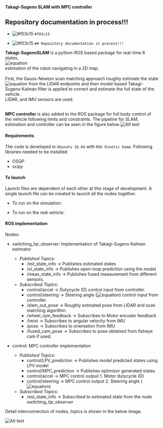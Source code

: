 #### Takagi-Sugeno SLAM with MPC controller

## Repository documentation in process!!!
- ![#f03c15](https://via.placeholder.com/15/f03c15/000000?text= ) `#f03c15`
 
- ![#f03c15](https://via.placeholder.com/15/f03c15/000000?text=+) `## Repository documentation in process!!!`

**Takagi-SugenoSLAM** is a python-ROS based package for real-time 6 states, <br />
![equation](https://latex.codecogs.com/gif.latex?[v_x,&space;v_y,&space;\omega,&space;X,&space;Y,&space;\theta]^T) 
<br />
estimation of the robot navigating in a 2D map. <br />
<br />
First, the Gauss-Newton scan matching approach roughly estimate the state ![equation](https://latex.codecogs.com/gif.latex?[X,&space;Y,&space;\theta]^T) from the LIDAR endpoints and then model-based Takagi-Sugeno Kalman filter is applied to correct and estimate the full state of the vehicle. <br />
LIDAR, and IMU sensors are used.<br />
<br />

**MPC controller** is also added to the ROS package for full body control of the vehicle following limits and constraints. The pipeline for SLAM, estimation and controller can be seen in the figure below 
![Alt text](https://i.ibb.co/zsq8ZD6/scheme.png)

<!---
The vehicle model is represented as, <br /> <br />
![equation](https://latex.codecogs.com/gif.latex?\dot{v_x}&space;=&space;\frac{1}{m}(F_{rx}&space;-&space;F_{flat}\sin(\delta)&space;&plus;&space;mv_y&space;\omega)&space;\newline&space;\dot{v_y}&space;=&space;\frac{1}{m}(F_{flat}\cos(\delta)&space;&plus;&space;F_{ry}&space;-&space;mv_x&space;\omega)\newline&space;\dot{\omega}&space;=&space;\frac{1}{I_z}(l_f&space;F_{flat}\cos(\delta)&space;-&space;l_r&space;F_{ry})&space;\newline&space;\dot{X}&space;=&space;v_x&space;cos(\theta)&space;-&space;v_y&space;sin(\theta)&space;\label{eq:mod_final_X}\newline&space;\dot{Y}&space;=&space;v_x&space;sin(\theta)&space;&plus;&space;v_y&space;cos(\theta)&space;\label{eq:mod_final_Y}\newline&space;\dot{\theta}&space;=&space;\omega&space;\newline) <br /> <br />
where the longitudinal force and lateral forces are, <br /> <br />
![equation](https://latex.codecogs.com/gif.latex?F_{rx}&space;=&space;(C_{m0}&space;-&space;C_{m_1}v_x)D&space;-C_{0}v_x&space;-&space;C_1&space;-&space;\frac{C_D&space;A&space;\rho&space;v_x^2}{2}&space;\label{eq:mod_final_frx}&space;\newline&space;F_{flat}&space;=&space;2C_{af}\left(&space;\delta&space;-&space;\arctan&space;\left(\frac{v_y&space;&plus;&space;l_f&space;\dot{\theta}}{v_x}&space;\right)\right)&space;\label{eq:mod_final_fflat}&space;\newline&space;F_{ry}&space;=&space;-&space;2C_{ar}\arctan&space;\left(&space;\frac{v_y&space;-&space;l_r&space;\dot{\theta}}{v_x}\right)) 
--->
#### Requirements
The code is developed in `Ubunutu 16.04` with `ROS Kinetic Kame`.
Following libraries needed to be installed:
* OSQP
* scipy

#### To launch
Launch files are dependent of each other at this stage of development. A single launch file can be created to launch all the nodes together. 
* To run on the simulation: <br />
   
* To run on the real vehicle: <br /> 



#### ROS implementation
Nodes:

* switching_lqr_observer: Implementation of Takagi-Sugeno Kalman estimator <br /> 
  * *Published Topics*: 
      * /est_state_info -> Publishes estimated states
      * /ol_state_info  -> Publishes open-loop prediction using the model
      * /meas_state_info -> Publishes fused measurement from different sensors.  
  * *Subscribed Topics*: 
      * control/accel -> Dutycycle (D) control input from controller. 
      * control/steering -> Steering angle (![equation](https://latex.codecogs.com/gif.latex?\delta)) control input from controller. 
      * /slam_out_pose -> Roughly estmated pose from LIDAR and scan matching algorithm.
      * /wheel_rpm_feedback -> Subscribes to Motor encoder feedback
      * /twist -> Subscribes to angular velocity from IMU
      * /pose -> Subscribes to orientation from IMU
      * /fused_cam_pose -> Subscribes to pose obtained from fisheye cam if used.

* control: MPC controller implementation <br /> 
  * *Published Topics*: 
      * control/LPV_prediction -> Publishes model predicted states using LPV model
      * control/MPC_prediction  -> Publishes optimizor generated states
      * control/accel -> MPC control output 1. Motor dutycycle (D) 
      * control/steering -> MPC control output 2. Steering angle (![equation](https://latex.codecogs.com/gif.latex?\delta))
  * *Subscribed Topics*: 
      * /est_state_info -> Subscribed to estimated state from the node *switching_lqr_observer*




Detail interconnection of nodes, topics is shown in the below image. 

![Alt text](https://i.ibb.co/FhZ9kkw/rosgraph-real.png)

